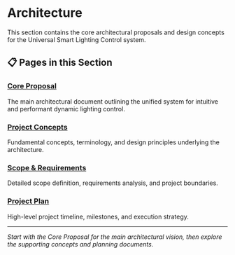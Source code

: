# Architecture

This section contains the core architectural proposals and design concepts for the Universal Smart Lighting Control system.

## 📋 Pages in this Section

### [Core Proposal](architecture.md)
The main architectural document outlining the unified system for intuitive and performant dynamic lighting control.

### [Project Concepts](pro_concepts.md)
Fundamental concepts, terminology, and design principles underlying the architecture.

### [Scope & Requirements](scope.md)
Detailed scope definition, requirements analysis, and project boundaries.

### [Project Plan](project_plan.md)
High-level project timeline, milestones, and execution strategy.

---

*Start with the Core Proposal for the main architectural vision, then explore the supporting concepts and planning documents.*
